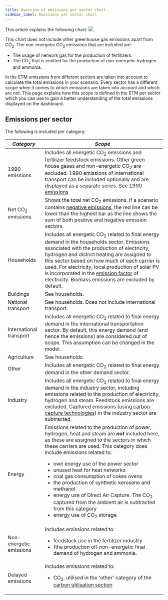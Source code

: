 ```yaml
---
title: Overview of emissions per sector chart
sidebar_label: Emissions per sector chart
---
```


This article explains the following chart:
![](/img/docs/co2-emissions-chart.png)

This chart does not include other greenhouse gas emissions apart from CO<sub>2</sub>. 
The non-energetic CO<sub>2</sub> emissions that are included are:
- The usage of network gas for the production of fertilizers.
- The CO<sub>2</sub> that is emitted for the production of non-energetic hydrogen and ammonia.

In the ETM emissions from different sectors are taken into account to calculate the total emissions in your scenario. Every sector has a different scope when it comes to which emissions are taken into account and which are not. This page explains how this scope is defined in the ETM per sector which you can use to gain a better understanding of the total emissions displayed on the dashboard.

## Emissions per sector
The following is included per category:

|  ***Category***   | ***Scope***  |
|---|---|
| 1990 emissions | Includes all energetic CO<sub>2</sub> emissions and fertilizer feedstock emissions. Other green house gases and non-energetic CO<sub>2</sub> are excluded. 1990 emissions of international transport can be included optionally and are displayed as a separate series. See [1990 emissions](#1990-emissions)
| Net CO<sub>2</sub> emissions | Shows the total net CO<sub>2</sub> emissions. If a scenario contains [negative emissions](co2-negative-emissions.md), the red line can be lower than the highest bar as the line shows the sum of both positive and negative emission sectors.
| Households | Includes all energetic CO<sub>2</sub> related to final energy demand in the households sector. Emissions associated with the production of electricity, hydrogen and district heating are assigned to this sector based on how much of each carrier is used. For electricity, local production of solar PV is incorporated in the [emission factor](co2-emission-factors.md) of electricity. Biomass emissions are excluded by default.
| Buildings | See households.
| National transport | See households. Does not include international transport.
| International transport | Includes all energetic CO<sub>2</sub> related to final energy demand in the international transportation sector. By default, this energy demand (and hence the emissions) are considered out of scope. This assumption can be changed in the model.
| Agriculture | See households.
| Other | Includes all energetic CO<sub>2</sub> related to final energy demand in the other demand sector.
| Industry | Includes all energetic CO<sub>2</sub> related to final energy demand in the industry sector, including emissions related to the production of electricity, hydrogen and steam. Feedstock emissions are excluded. Captured emissions (using [carbon capture technologies](co2-ccus.md)) in the industry sector are subtracted.
| Energy | Emissions related to the production of power, hydrogen, heat and steam are *__not__* included here, as these are assigned to the sectors in which these carriers are used. This category does include emissions related to: <ul><li>own energy use of the power sector</li><li>unused heat for heat networks</li><li>coal gas consumption of cokes ovens</li><li>the production of synthetic kerosene and methanol</li><li>energy use of Direct Air Capture. The CO<sub>2</sub> captured from the ambient air is subtracted from this category</li><li>energy use of CO<sub>2</sub> storage</li></ul>
| Non-energetic emissions | Includes emissions related to: <ul><li>feedstock use in the fertilizer industry</li><li>(the production of) non-energetic final demand of hydrogen and ammonia.</li></ul>
| Delayed emissions | Includes emissions related to:<ul><li>CO<sub>2</sub>. utilised in the 'other' category of the [carbon utilisation section](https://pro.energytransitionmodel.com/scenario/emissions/ccus/utilisation-and-storage-of-co2)</li></ul>